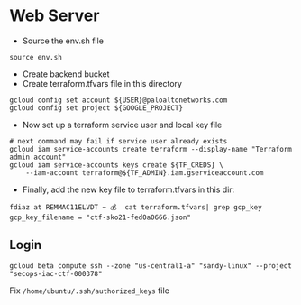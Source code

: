 # Web Server

- Source the env.sh file

```
source env.sh
```

- Create backend bucket
- Create terraform.tfvars file in this directory

```
gcloud config set account ${USER}@paloaltonetworks.com 
gcloud config set project ${GOOGLE_PROJECT}
```
- Now set up a terraform service user and local key file
```
# next command may fail if service user already exists
gcloud iam service-accounts create terraform --display-name "Terraform admin account"
gcloud iam service-accounts keys create ${TF_CREDS} \
    --iam-account terraform@${TF_ADMIN}.iam.gserviceaccount.com
```

- Finally, add the new key file to terraform.tfvars in this dir:
```
fdiaz at REMMAC11ELVDT ~ 💰  cat terraform.tfvars| grep gcp_key
gcp_key_filename = "ctf-sko21-fed0a0666.json"
```

## Login

```
gcloud beta compute ssh --zone "us-central1-a" "sandy-linux" --project "secops-iac-ctf-000378"
```

Fix `/home/ubuntu/.ssh/authorized_keys` file